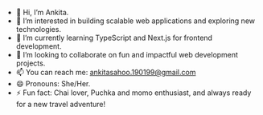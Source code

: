 - 👋 Hi, I’m Ankita.
- 👀 I’m interested in building scalable web applications and exploring new technologies.
- 🌱 I’m currently learning TypeScript and Next.js for frontend development.
- 💞️ I’m looking to collaborate on fun and impactful web development projects.
- 📫 You can reach me: ankitasahoo.190199@gmail.com
- 😄 Pronouns: She/Her.
- ⚡ Fun fact: Chai lover, Puchka and momo enthusiast, and always ready for a new travel adventure!

<!---
ankiitas/ankiitas is a ✨ special ✨ repository because its `README.md` (this file) appears on your GitHub profile.
You can click the Preview link to take a look at your changes.
--->
